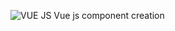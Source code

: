 ![VUE JS](https://upload.wikimedia.org/wikipedia/commons/thumb/9/95/Vue.js_Logo_2.svg/555px-Vue.js_Logo_2.svg.png)
<ht> Vue js component creation </h1>
